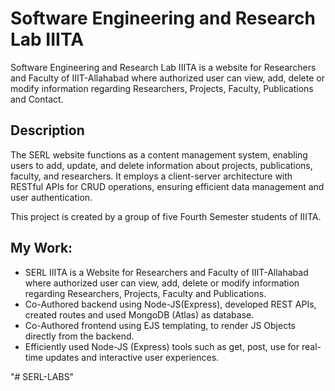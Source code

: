 # Software Engineering and Research Lab IIITA
Software Engineering and Research Lab IIITA is a website for Researchers and Faculty of IIIT-Allahabad where authorized user can view, add, delete or modify information regarding Researchers, Projects, Faculty, Publications and Contact.
## Description
The SERL website functions as a content management system, enabling users to add, update, and delete information about projects, publications, faculty, and researchers. It employs a client-server architecture with RESTful APIs for CRUD operations, ensuring efficient data management and user authentication.

This project is created by a group of five Fourth Semester students of IIITA. 


## My Work:
- SERL IIITA is a Website for Researchers and Faculty of IIIT-Allahabad where authorized user can view, add, delete or modify information regarding Researchers, Projects, Faculty and Publications.
- Co-Authored backend using Node-JS(Express), developed REST APIs, created routes and used MongoDB (Atlas) as database.
- Co-Authored frontend using EJS templating, to render JS Objects directly from the backend.
- Efficiently used Node-JS (Express) tools such as get, post, use for real-time updates and interactive user
experiences.

"# SERL-LABS" 
